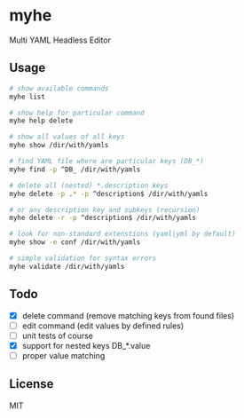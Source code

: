 # myhe
Multi YAML Headless Editor

## Usage
 ```bash
# show available commands
myhe list

# show help for particular command
myhe help delete

# show all values of all keys
myhe show /dir/with/yamls

# find YAML file where are particular keys (DB_*)
myhe find -p ^DB_ /dir/with/yamls

# delete all (nested) *.description keys
myhe delete -p .* -p ^description$ /dir/with/yamls

# or any description key and subkeys (recursion)
myhe delete -r -p ^description$ /dir/with/yamls

# look for non-standard extenstions (yaml|yml by default)
myhe show -e conf /dir/with/yamls

# simple validation for syntax errors
myhe validate /dir/with/yamls
```

## Todo
- [x] delete command (remove matching keys from found files)
- [ ] edit command (edit values by defined rules)
- [ ] unit tests of course
- [x] support for nested keys DB_*.value
- [ ] proper value matching

## License
MIT
